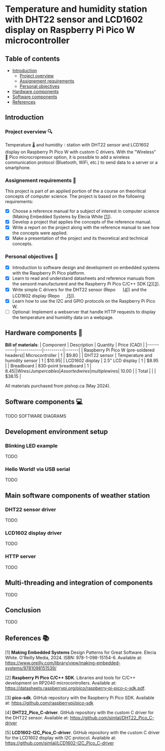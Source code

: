 # Temperature and humidity station with DHT22 sensor and LCD1602 display on Raspberry Pi Pico W microcontroller

## Table of contents
- [Introduction](#introduction)
  - [Project overview](#project-overview-mag)
  - [Assignement requirements](#assignement-requirements-memo)
  - [Personal objectives](#personal-objectives-dart)
- [Hardware components](#hardware-components-wrench)
- [Software components](#software-components-computer)
- [References](#references-books)

## Introduction

### Project overview :mag:
Temperature :thermometer: and humidity :droplet: station with DHT22 sensor and LCD1602 display on Raspberry Pi Pico W with custom C drivers. 
With the "Wireless" :satellite: Pico microcropressor option, it is possible to add a wireless communication protocol (Bluetooth, WiFi, etc.) to send data to a server or a smartphone.

### Assignement requirements :memo:
This project is part of an applied portion of the a course on theoritical 
concepts of computer science. The project is based on the following requirements:
- [x] Choose a reference manual for a subject of interest in computer science (Making Embedded Systems by Elecia White [[1]](#1)).
- [x] Develop a project that applies the concepts of the reference manual.
- [x] Write a report on the project along with the reference manual to see how the concepts were applied.
- [x] Make a presentation of the project and its theoretical and technical concepts.

### Personal objectives :dart:
- [x] Introduction to software design and development on embedded systems with the Raspberry Pi Pico platform.
- [x] Learn to read and understand datasheets and reference manuals from the sensord manufacturerd and the Raspberry Pi Pico C/C++ SDK [[2]](#2)[[3]](#3).
- [x] Write simple C drivers for the DHT22 sensor (Repo <a href="#4"><img src="https://github.githubassets.com/assets/GitHub-Mark-ea2971cee799.png" width=16/></a> [[4]](#4)) and the LCD1602 display (Repo <a href="#5"><img src="https://github.githubassets.com/assets/GitHub-Mark-ea2971cee799.png" width=16> </a> [[5]](#5)). 
- [x] Learn how to use the I2C and GPIO protocols on the Raspberry Pi Pico W.
- [ ] Optional: Implement a webserver that handle HTTP requests to display the temperature and humidity data on a webpage. 

## Hardware components :wrench:
**Bill of materials**:
| Component | Description | Quantity | Price (CAD) |
|-----------|-------------|----------|-------|
| Raspberry Pi Pico W (pre-soldered headers)| Microcontroller | 1 | $9.80 |
| DHT22 sensor | Temperature and humidity sensor | 1 | $10.95|
| LCD1602 display | 2.5" LCD display | 1 | $8.95 |
| Breadboard | 830-point breadboard | 1 | $8.45 |
| Wires/Jumper cables | Assorted wires | multiple wires | ~$10.00 |
| Total | | | $38.15 |


All materials purchased from pishop.ca (May 2024).
<!-- TODO Hardware diagram -->

## Software components :computer:
TODO SOFTWARE DIAGRAMS

## Development environment setup

### Blinking LED example
TODO

### Hello World! via USB serial

TODO

## Main software components of weather station
### DHT22 sensor driver

TODO

### LCD1602 display driver

TODO

### HTTP server

TODO

## Multi-threading and integration of components

TODO

## Conclusion
TODO

## References :books:
<!-- As numbered footnotes-->
<a id="1">[1]</a> **Making Embedded Systems** Design Patterns for Great Software. Elecia White. O'Reilly Media, 2024. ISBN: 978-1-098-15154-6. Available at: https://www.oreilly.com/library/view/making-embedded-systems/9781098151539/ 

<a id="2">[2]</a> **Raspberry Pi Pico C/C++ SDK**. Libraries and tools for C/C++ development on RP2040 microcontrollers. Available at: https://datasheets.raspberrypi.org/pico/raspberry-pi-pico-c-sdk.pdf.

<a id="3">[3]</a> **pico-sdk**. GitHub repository with the Raspberry Pi Pico SDK. Available at: https://github.com/raspberrypi/pico-sdk

<a id="4">[4]</a> **DHT22_Pico_C-driver**. GitHub repository with the custom C driver for the DHT22 sensor. Available at: https://github.com/simlal/DHT22_Pico_C-driver

<a id="5">[5]</a> **LCD1602-I2C_Pico_C-driver**. GitHub repository with the custom C driver for the LCD1602 display with I2C protocol. Available at: https://github.com/simlal/LCD1602-I2C_Pico_C-driver


